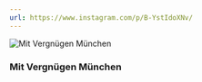 ```yaml
---
url: https://www.instagram.com/p/B-YstIdoXNv/
---
```


![Mit Vergnügen München](/img/medien/mv-muenchen.png)

### Mit Vergnügen München
